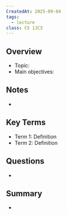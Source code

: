 ```yaml
---
CreatedAt: 2025-09-04
tags:
  - lecture
class: CS 1JC3
---
```

## Overview
- Topic:
- Main objectives:

## Notes
- 

## Key Terms
- Term 1: Definition
- Term 2: Definition

## Questions
- 

## Summary
- 
